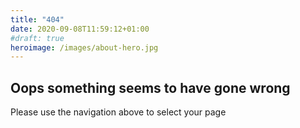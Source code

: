 ```yaml
---
title: "404"
date: 2020-09-08T11:59:12+01:00
#draft: true
heroimage: /images/about-hero.jpg
---
```


## Oops something seems to have gone wrong

Please use the navigation above to select your page